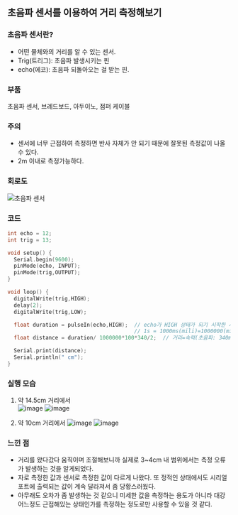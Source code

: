 ## **초음파 센서를 이용하여 거리 측정해보기**

### **초음파 센서란?**
- 어떤 물체와의 거리를 알 수 있는 센서.
- Trig(트리그): 초음파 발생시키는 핀
- echo(에코): 초음파 되돌아오는 걸 받는 핀.

### **부품**
초음파 센서, 브레드보드, 아두이노, 점퍼 케이블

### **주의**
- 센서에 너무 근접하여 측정하면 반사 자체가 안 되기 때문에 잘못된 측정값이 나올 수 있다.
- 2m 이내로 측정가능하다.

### **회로도**
![초음파 센서](https://user-images.githubusercontent.com/78032658/114280646-40909380-9a75-11eb-9956-aa2856ccd618.png)

### **코드**

```c
int echo = 12;
int trig = 13;

void setup() {
  Serial.begin(9600);
  pinMode(echo, INPUT);
  pinMode(trig,OUTPUT);
}

void loop() {
  digitalWrite(trig,HIGH);
  delay(2);
  digitalWrite(trig,LOW);

  float duration = pulseIn(echo,HIGH);  // echo가 HIGH 상태가 되기 시작한 시간, 즉 초음파가 물체에 맞고 돌아왔을 때의 시간을 duration에 저장.(microsecond 단위) 
                                        // 1s = 1000ms(mili)=1000000(micro)
  float distance = duration/ 1000000*100*340/2;  // 거리=속력(초음파: 340m/s)*시간 

  Serial.print(distance);
  Serial.println(" cm");
}

```

### **실행 모습**
1. 약 14.5cm 거리에서  
![image](https://user-images.githubusercontent.com/78032658/114281032-1344e500-9a77-11eb-91bc-deef921780a3.png)
![image](https://user-images.githubusercontent.com/78032658/114281035-15a73f00-9a77-11eb-934d-dc85305b690d.png)

2. 약 10cm 거리에서
![image](https://user-images.githubusercontent.com/78032658/114281048-222b9780-9a77-11eb-9125-e210ab593ce4.png)
![image](https://user-images.githubusercontent.com/78032658/114281053-26f04b80-9a77-11eb-91a1-f4d1ca4e33d1.png)



### **느낀 점**
- 거리를 왔다갔다 움직이며 조절해보니까 실제로 3~4cm 내 범위에서는 측정 오류가 발생하는 것을 알게되었다.
- 자로 측정한 값과 센서로 측정한 값이 다르게 나왔다. 또 정적인 상태에서도 시리얼 포트에 출력되는 값이 계속 달라져서 좀 당황스러웠다.
- 아무래도 오차가 좀 발생하는 것 같으니 미세한 값을 측정하는 용도가 아니라 대강 어느정도 근접해있는 상태인가를 측정하는 정도로만 사용할 수 있을 것 같다.
